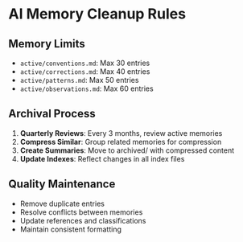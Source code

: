 # AI Memory Cleanup Rules

## Memory Limits
- `active/conventions.md`: Max 30 entries
- `active/corrections.md`: Max 40 entries
- `active/patterns.md`: Max 50 entries
- `active/observations.md`: Max 60 entries

## Archival Process
1. **Quarterly Reviews**: Every 3 months, review active memories
2. **Compress Similar**: Group related memories for compression
3. **Create Summaries**: Move to archived/ with compressed content
4. **Update Indexes**: Reflect changes in all index files

## Quality Maintenance
- Remove duplicate entries
- Resolve conflicts between memories
- Update references and classifications
- Maintain consistent formatting
